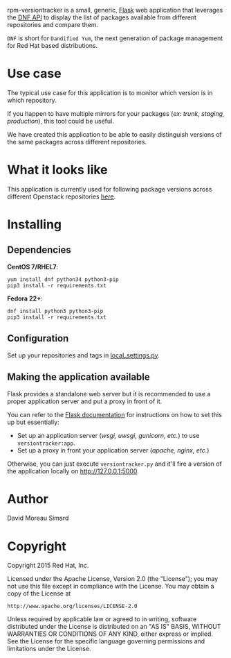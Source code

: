 rpm-versiontracker is a small, generic, [Flask](http://flask.pocoo.org/) web
application that leverages the
[DNF API](http://dnf.readthedocs.org/en/latest/index.html) to display the list
 of packages available from different repositories and compare them.

``DNF`` is short for ``Dandified Yum``, the next generation of package
management for Red Hat based distributions.

Use case
========
The typical use case for this application is to monitor which version is in
which repository.

If you happen to have multiple mirrors for your packages (_ex: trunk, staging,
production_), this tool could be useful.

We have created this application to be able to easily distinguish versions of
the same packages across different repositories.

What it looks like
==================
This application is currently used for following package versions across
different Openstack repositories [here](http://versiontracker.dmsimard.com).

Installing
==========
Dependencies
------------
__CentOS 7/RHEL7__:

    yum install dnf python34 python3-pip
    pip3 install -r requirements.txt

__Fedora 22+__:

    dnf install python3 python3-pip
    pip3 install -r requirements.txt

Configuration
-------------
Set up your repositories and tags in
[local_settings.py](lib/local_settings.py).

Making the application available
--------------------------------
Flask provides a standalone web server but it is recommended to use a proper
application server and put a proxy in front of it.

You can refer to the
[Flask documentation](http://flask.pocoo.org/docs/0.10/deploying/) for
instructions on how to set this up but essentially:

- Set up an application server (_wsgi, uwsgi, gunicorn, etc._) to use
 ``versiontracker:app``.
- Set up a proxy in front your application server (_apache, nginx, etc._)

Otherwise, you can just execute ``versiontracker.py`` and it'll fire a version
of the application locally on http://127.0.0.1:5000.

Author
======
David Moreau Simard

Copyright
=========
Copyright 2015 Red Hat, Inc.

Licensed under the Apache License, Version 2.0 (the "License");
you may not use this file except in compliance with the License.
You may obtain a copy of the License at

    http://www.apache.org/licenses/LICENSE-2.0

Unless required by applicable law or agreed to in writing, software
distributed under the License is distributed on an "AS IS" BASIS,
WITHOUT WARRANTIES OR CONDITIONS OF ANY KIND, either express or implied.
See the License for the specific language governing permissions and
limitations under the License.
